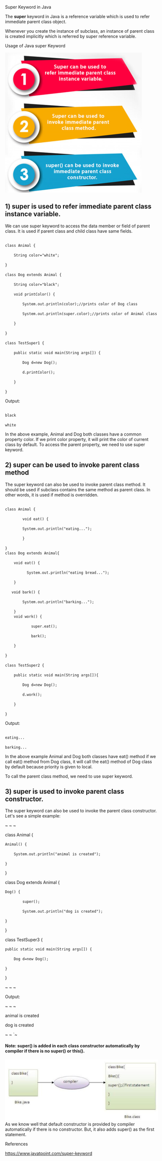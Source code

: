 Super Keyword in Java

The **super** keyword in Java is a reference variable which is used to refer immediate parent class object.

Whenever you create the instance of subclass, an instance of parent class is created implicitly which is referred by super reference variable.

Usage of Java super Keyword

![](media/350d098e011aea7092192c147de728a3.png)

## 1) super is used to refer immediate parent class instance variable.

We can use super keyword to access the data member or field of parent class. It is used if parent class and child class have same fields.

~~~

class Animal {

    String color="white";

}

class Dog extends Animal {

    String color="black";

    void printColor() {

        System.out.println(color);//prints color of Dog class

        System.out.println(super.color);//prints color of Animal class

    }

}

class TestSuper1 {

    public static void main(String args[]) {

        Dog d=new Dog();

        d.printColor();

    }

}

~~~

Output:

~~~

black

white
~~~

In the above example, Animal and Dog both classes have a common property color. If we print color property, it will print the color of current class by default. To access the parent property, we need to use super keyword.

## 2) super can be used to invoke parent class method

The super keyword can also be used to invoke parent class method. It should be used if subclass contains the same method as parent class. In other words, it is used if method is overridden.

~~~

class Animal {

        void eat() {
        
        System.out.println("eating...");
        
        }

}
class Dog extends Animal{

    void eat() {
              
          System.out.println("eating bread...");
        
    }

   void bark() {
            
        System.out.println("barking...");
            
    }
    void work() {

            super.eat();

            bark();

    }

}

class TestSuper2 {

    public static void main(String args[]){

        Dog d=new Dog();

        d.work();

    }

}

~~~

Output:

~~~

eating...

barking...

~~~

In the above example Animal and Dog both classes have eat() method if we call eat() method from Dog class, it will call the eat() method of Dog class by default because priority is given to local.

To call the parent class method, we need to use super keyword.

## 3) super is used to invoke parent class constructor.

The super keyword can also be used to invoke the parent class constructor. Let's see a simple example:

~ ~ ~

class Animal {

    Animal() {
    
        System.out.println("animal is created");
    
    }

}

class Dog extends Animal {

    Dog() {

            super();

            System.out.println("dog is created");

    }

}

class TestSuper3 {

    public static void main(String args[]) {

        Dog d=new Dog();

    }
    
}

~ ~ ~

Output:

~ ~ ~

animal is created

dog is created

~ ~ `~

#### **Note: super() is added in each class constructor automatically by compiler if there is no super() or this().**

![](media/81979e5216c779cb683dc030ab3cec02.png)As we know well that default constructor is provided by compiler automatically if there is no constructor. But, it also adds super() as the first statement.

References

https://www.javatpoint.com/super-keyword

